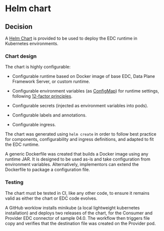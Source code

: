 # Helm chart

## Decision

A [Helm Chart](https://helm.sh) is provided to be used to deploy the EDC runtime in Kubernetes environments.

### Chart design

The chart is highly configurable:

- Configurable runtime based on Docker image of base EDC, Data Plane Framework Server, or custom runtime.
- Configurable environment variables (as [ConfigMap](https://kubernetes.io/docs/concepts/configuration/configmap/)) for runtime settings, following [12-factor principles](https://12factor.net/config).
- Configurable secrets (injected as environment variables into pods).
- Configurable labels and annotations.

- Configurable ingress.

The chart was generated using `helm create` in order to follow best practice for components, configurability and ingress definitions, and adapted to fit the EDC runtime.

A generic Dockerfile was created that builds a Docker image using any runtime JAR. It is designed to be used as-is and take configuration from environment variables. Alternatively, implementors can extend the Dockerfile to package a configuration file.

### Testing

The chart must be tested in CI, like any other code, to ensure it remains valid as either the chart or EDC code evolves.

A GitHub worklow installs minikube (a local lightweight kubernetes installation) and deploys two releases of the chart, for the Consumer and Provider EDC connector of sample 04.0. The workflow then triggers file copy and verifies that the destination file was created on the Provider pod.
